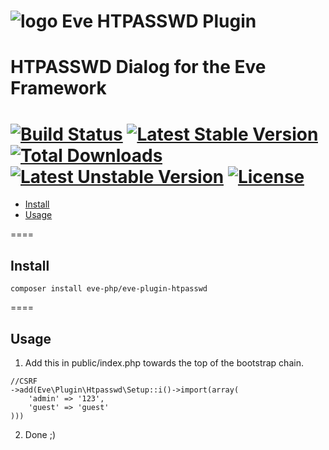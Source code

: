 ![logo](http://eden.openovate.com/assets/images/cloud-social.png) Eve HTPASSWD Plugin
====
HTPASSWD Dialog for the Eve Framework
====
[![Build Status](https://api.travis-ci.org/eve-php/eve-plugin-htpasswd.png)](https://travis-ci.org/eve-php/eve-plugin-htpasswd) [![Latest Stable Version](https://poser.pugx.org/eve-php/eve-plugin-htpasswd/v/stable)](https://packagist.org/packages/eve-php/eve-plugin-htpasswd) [![Total Downloads](https://poser.pugx.org/eve-php/eve-plugin-htpasswd/downloads)](https://packagist.org/packages/eve-php/eve-plugin-htpasswd) [![Latest Unstable Version](https://poser.pugx.org/eve-php/eve-plugin-htpasswd/v/unstable)](https://packagist.org/packages/eve-php/eve-plugin-htpasswd) [![License](https://poser.pugx.org/eve-php/eve-plugin-htpasswd/license)](https://packagist.org/packages/eve-php/eve-plugin-htpasswd)
====

- [Install](#install)
- [Usage](#usage)

====

<a name="install"></a>
## Install

`composer install eve-php/eve-plugin-htpasswd`

====

<a name="usage"></a>
## Usage

1. Add this in public/index.php towards the top of the bootstrap chain.

```
//CSRF
->add(Eve\Plugin\Htpasswd\Setup::i()->import(array(
	'admin' => '123',
	'guest' => 'guest'
)))
```

2. Done ;)